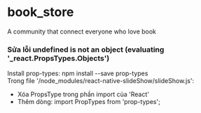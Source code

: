 # book_store
A community that connect everyone who love book
### Sửa lỗi undefined is not an object (evaluating '_react.PropsTypes.Objects')

Install prop-types: npm install --save prop-types <br/>
Trong file '/node_modules/react-native-slideShow/slideShow.js':
  - Xóa PropsType trong phần import của 'React'
  - Thêm dòng: import PropTypes from 'prop-types';

